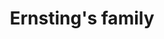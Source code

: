 ---
title: "Ernsting's family"
url: /dessau-rosslau/ernstings-family-kavalierstrasse/
shop: Kleidung
---